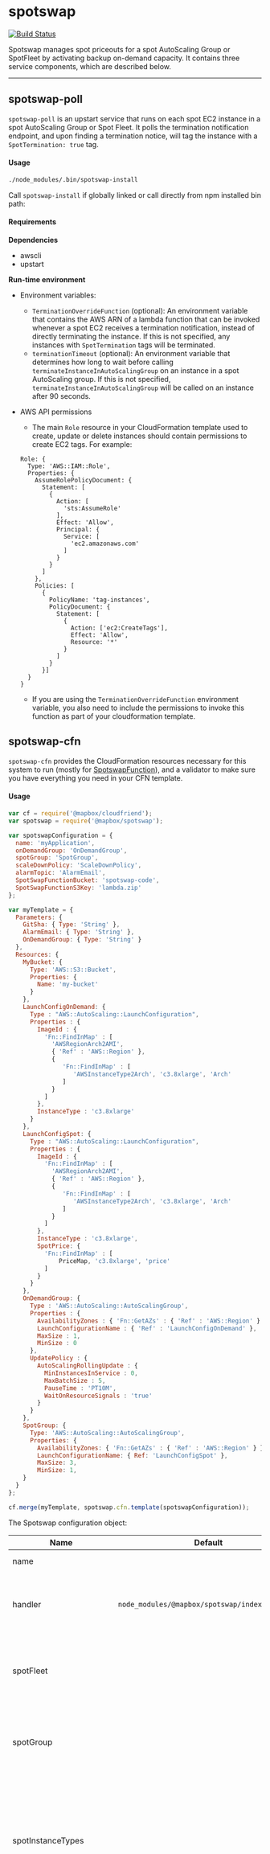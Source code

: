 # spotswap

[![Build Status](https://travis-ci.com/mapbox/spotswap.svg?token=dkVUTgL9esjwon3C6rN3&branch=master)](https://travis-ci.com/mapbox/spotswap)

Spotswap manages spot priceouts for a spot AutoScaling Group or SpotFleet by activating backup on-demand capacity. It contains three service components, which are described below.

---------

## spotswap-poll

`spotswap-poll` is an upstart service that runs on each spot EC2 instance in a spot AutoScaling Group or Spot Fleet. It polls the termination notification endpoint, and upon finding a termination notice, will tag the instance with a `SpotTermination: true` tag.

#### Usage

```sh
./node_modules/.bin/spotswap-install
```

Call `spotswap-install` if globally linked or call directly from npm installed bin path:

#### Requirements

**Dependencies**
- awscli
- upstart

**Run-time environment**

- Environment variables:
  * `TerminationOverrideFunction` (optional): An environment variable that contains the AWS ARN of a lambda function that can be invoked whenever a spot EC2 receives a termination notification, instead of directly terminating the instance. If this is not specified, any instances with `SpotTermination` tags will be terminated.
  * `terminationTimeout` (optional): An environment variable that determines how long to wait before calling `terminateInstanceInAutoScalingGroup` on an instance in a spot AutoScaling group. If this is not specified, `terminateInstanceInAutoScalingGroup` will be called on an instance after 90 seconds.

- AWS API permissions
  * The main `Role` resource in your CloudFormation template used to create, update or delete instances should contain permissions to create EC2 tags. For example:

  ```
  Role: {
    Type: 'AWS::IAM::Role',
    Properties: {
      AssumeRolePolicyDocument: {
        Statement: [
          {
            Action: [
              'sts:AssumeRole'
            ],
            Effect: 'Allow',
            Principal: {
              Service: [
                'ec2.amazonaws.com'
              ]
            }
          }
        ]
      },
      Policies: [
        {
          PolicyName: 'tag-instances',
          PolicyDocument: {
            Statement: [
              {
                Action: ['ec2:CreateTags'],
                Effect: 'Allow',
                Resource: '*'
              }
            ]
          }
        }]
    }
  }
  ```
  * If you are using the `TerminationOverrideFunction` environment variable, you also need to include the permissions to invoke this function as part of your cloudformation template.


## spotswap-cfn

`spotswap-cfn` provides the CloudFormation resources necessary for this system to run (mostly for [SpotswapFunction](#spotswapfunction)), and a validator to make sure you have everything you need in your CFN template. 

#### Usage

  ```javascript
  var cf = require('@mapbox/cloudfriend');
  var spotswap = require('@mapbox/spotswap');

  var spotswapConfiguration = {
    name: 'myApplication',
    onDemandGroup: 'OnDemandGroup',
    spotGroup: 'SpotGroup',
    scaleDownPolicy: 'ScaleDownPolicy',
    alarmTopic: 'AlarmEmail',
    SpotSwapFunctionBucket: 'spotswap-code',
    SpotSwapFunctionS3Key: 'lambda.zip'
  };

  var myTemplate = {
    Parameters: {
      GitSha: { Type: 'String' },
      AlarmEmail: { Type: 'String' },
      OnDemandGroup: { Type: 'String' }
    },
    Resources: {
      MyBucket: {
        Type: 'AWS::S3::Bucket',
        Properties: {
          Name: 'my-bucket'
        }
      },
      LaunchConfigOnDemand: {
        Type : "AWS::AutoScaling::LaunchConfiguration",
        Properties : {
          ImageId : {
            'Fn::FindInMap' : [
              'AWSRegionArch2AMI',
              { 'Ref' : 'AWS::Region' },
              {
                 'Fn::FindInMap' : [
                    'AWSInstanceType2Arch', 'c3.8xlarge', 'Arch'
                 ]
              }
            ]
          },
          InstanceType : 'c3.8xlarge'
        }
      },
      LaunchConfigSpot: {
        Type : "AWS::AutoScaling::LaunchConfiguration",
        Properties : {
          ImageId : {
            'Fn::FindInMap' : [
              'AWSRegionArch2AMI',
              { 'Ref' : 'AWS::Region' },
              {
                 'Fn::FindInMap' : [
                    'AWSInstanceType2Arch', 'c3.8xlarge', 'Arch'
                 ]
              }
            ]
          },
          InstanceType : 'c3.8xlarge',
          SpotPrice: {
            'Fn::FindInMap' : [
                PriceMap, 'c3.8xlarge', 'price'
            ]
          }
        }
      },
      OnDemandGroup: {
        Type : 'AWS::AutoScaling::AutoScalingGroup',
        Properties : {
          AvailabilityZones : { 'Fn::GetAZs' : { 'Ref' : 'AWS::Region' } },
          LaunchConfigurationName : { 'Ref' : 'LaunchConfigOnDemand' },
          MaxSize : 1,
          MinSize : 0
        },
        UpdatePolicy : {
          AutoScalingRollingUpdate : {
            MinInstancesInService : 0,
            MaxBatchSize : 5,
            PauseTime : 'PT10M',
            WaitOnResourceSignals : 'true'
          }
        }
      },
      SpotGroup: {
        Type: 'AWS::AutoScaling::AutoScalingGroup',
        Properties: {
          AvailabilityZones: { 'Fn::GetAZs' : { 'Ref' : 'AWS::Region' } },
          LaunchConfigurationName: { Ref: 'LaunchConfigSpot' },
          MaxSize: 3,
          MinSize: 1,
      }
    }
  };

  cf.merge(myTemplate, spotswap.cfn.template(spotswapConfiguration));
  ```

The Spotswap configuration object:

| Name| Default | Description | Required? |
|---------|----------|----------|-------------|
| name|  | The application's name | Yes |
| handler| `node_modules/@mapbox/spotswap/index.spotswap` | The path within the code bundle that provides spotswap's Lambda function code. |
| spotFleet| | If you are using a spot fleet, add the logical name of the spotfleet here. | Either the `spotFleet` option or the `spotGroup` option is required. | No |
| spotGroup| | If you are using a spot autoscaling group, add the logical name of the spot auto-scaling group here. | Either the `spotFleet` option or the `spotGroup` option is required. |
| spotInstanceTypes| | The logical name of a stack parameter defining spot instance types as a comma-delimited list or a comma-delimited list of parameter names defining several spot instance types | Required if you are using a spotfleet
| spotInstanceWeights| | The logical name of a stack parameter defining spot instance weights as a comma-delimited list. The ordering of the weights must correspond to the ordering of the instance types in the previous parameter | Required if you are using a spotfleet |
| onDemandWeight| | The logical name of a stack parameter defining the weight of a single on-demand instance | Required if you are using a spotfleet |
| onDemandGroup| | The logical name of an on-demand auto scaling group | Yes |
| scaleDownPolicy| | The logical name of an auto scaling policy that should be invoked to scale down the on-demand group when spot capacity is fulfilled. **Important**: This cannot be a StepScaling policy | Yes |
| alarmTopic| | The logical name of an SNS topic to receive alarm events if the spotswap function encounters any errors | Yes |
| SpotSwapFunctionBucket | | The name of the AWS S3 bucket containing the SpotSwapFunction code | Yes | 
| SpotSwapFunctionS3Key | | The name of the AWS S3 key containing the SpotSwapFunction code | Yes | 

## SpotswapFunction

`SpotswapFunction` is a Lambda function that runs minutely, scanning a spot AutoScaling Group or SpotFleet for `SpotTermination` tags. If tags are found, the function scales up a backup on-demand AutoScaling Group by the number of tags it found, then deletes the tags. If no tags are found, the function evaluates the spot resource to determine if the backup on-demand group can scale down - if so, the function invokes a scale-down Scaling Policy for the on-demand group. This module provides the necessary CloudFormation template to include the spotswap configuration in your CloudFormation.

#### Usage

* Include this module as part of your CloudFormation template, and follow the instructions under [`spotswap-cfn`](#spotswap-cfn). You can also use [cfn-config](https://github.com/mapbox/cfn-config) to easily create, update and delete your cloudformation stacks. 

#### Requirements

- AWS API permissions
  * All required permissions are fulfilled by `spotswap-cfn`.

----------------------------

## CONTRIBUTORS

At the time this package was moved to becoming open source, contributors were:

* @arunasank
* @emilymcafee
* @emilymdubois
* @KaiBot3000
* @rclark
* @xrwang
* @yhahn
